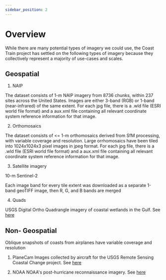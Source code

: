 ```yaml
---
sidebar_position: 2
---
```


# Overview

While there are many potential types of imagery we could use, the Coast Train project has settled on the following types of imagery because they collectively represent a majority of use-cases and scales.

## Geospatial

1. NAIP

The dataset consists of 1-m NAIP imagery from 8736 chunks, within 237 sites across the United States. Images are either 3-band (RGB) or 1-band (near-infrared) of the same extent. For each jpg file, there is a .wld file (ESRI world file format) and a aux.xml file containing all relevant coordinate system reference information for that image.


2. Orthomosaics

The dataset consists of  <= 1-m orthomosaics derived from SfM processing, with variable coverage and resolution. Large orrhomosaics have been tiled into 1024x1024x3 pixel images in jpeg format. For each jpg file, there is a .wld file (ESRI world file format) and a aux.xml file containing all relevant coordinate system reference information for that image.


3. Satellite imagery

10-m Sentinel-2

Each image band for every tile extent was downloaded as a separate 1-band geoTIFF image, then R, G, and B bands are merged

4. Quads

USGS Digital Ortho Quadrangle imagery of coastal wetlands in the Gulf. See [here](https://www.usgs.gov/faqs/what-a-digital-orthophoto-quadrangle-doq-or-orthoimage?qt-news_science_products=0#qt-news_science_products)


## Non- Geospatial  

Oblique snapshots of coasts from airplanes have variable coverage and resolution

1. PlaneCam
Images collected by aircraft for the USGS Remote Sensing Coastal Change project. See [here](https://www.usgs.gov/centers/pcmsc/science/remote-sensing-coastal-change?qt-science_center_objects=0#qt-science_center_objects)

2. NOAA
NOAA's post-hurricane reconnaissance imagery. See [here](https://www.nhc.noaa.gov/recon.php)
